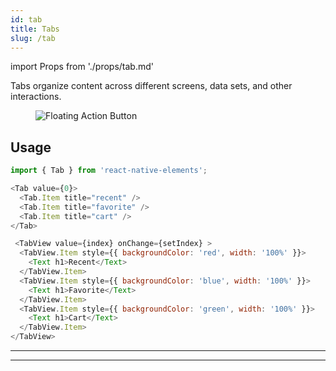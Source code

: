 ```yaml
---
id: tab
title: Tabs
slug: /tab
---
```


import Props from './props/tab.md'

Tabs organize content across different screens, data sets, and other interactions.

<div className="component-preview component-preview--grid component-preview--grid-10">
  <figure>
    <img src="/img/tab.jpg" alt="Floating Action Button" />
  </figure>
</div>

## Usage

```js
import { Tab } from 'react-native-elements';
```

```js
<Tab value={0}>
  <Tab.Item title="recent" />
  <Tab.Item title="favorite" />
  <Tab.Item title="cart" />
</Tab>

 <TabView value={index} onChange={setIndex} >
  <TabView.Item style={{ backgroundColor: 'red', width: '100%' }}>
    <Text h1>Recent</Text>
  </TabView.Item>
  <TabView.Item style={{ backgroundColor: 'blue', width: '100%' }}>
    <Text h1>Favorite</Text>
  </TabView.Item>
  <TabView.Item style={{ backgroundColor: 'green', width: '100%' }}>
    <Text h1>Cart</Text>
  </TabView.Item>
</TabView>
```

---

<Props />

---
